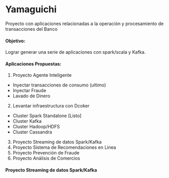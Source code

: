 # Yamaguichi
Proyecto con aplicaciones relacionadas a la operación y procesamiento de transacciones del Banco

#### Objetivo:
Lograr generar una serie de aplicaciones con spark/scala y Kafka.

#### Aplicaciones Propuestas:

1. Proyecto Agente Inteligente 
  * Inyectar transacciones de consumo (ultimo)
  * Inyectar Fraude
  * Lavado de Dinero
2. Levantar infraestructura con Dcoker
  * Cluster Spark Standalone [Listo]
  * Cluster Kafka
  * Cluster Hadoop/HDFS
  * Cluster Cassandra
3. Proyecto Streaming de datos Spark/Kafka
4. Proyecto Sistema de Recomendaciones en Linea
5. Proyecto Prevención de Fraude
6. Proyecto Análisis de Comercios








####  Proyecto Streaming de datos Spark/Kafka


